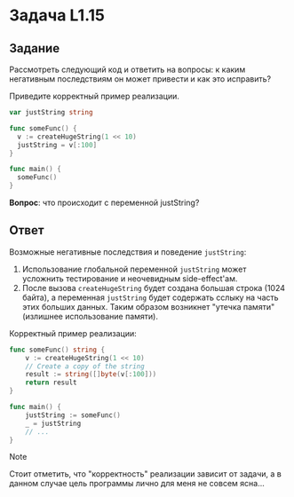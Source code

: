 # Задача L1.15
## Задание
Рассмотреть следующий код и ответить на вопросы: к каким негативным последствиям он может привести и как это исправить?

Приведите корректный пример реализации.
```go
var justString string

func someFunc() {
  v := createHugeString(1 << 10)
  justString = v[:100]
}

func main() {
  someFunc()
}
```

**Вопрос**: что происходит с переменной justString?

## Ответ
Возможные негативные последствия и поведение `justString`:
1. Использование глобальной переменной `justString` может усложнить тестирование и неочевидным side-effect'ам.
2. После вызова `createHugeString` будет создана большая строка (1024 байта), а переменная `justString` будет содержать сслыку на часть этих больших данных. Таким образом возникнет "утечка памяти" (излишнее использование памяти).

Корректный пример реализации:
```go
func someFunc() string {
    v := createHugeString(1 << 10)
    // Create a copy of the string
    result := string([]byte(v[:100]))
    return result
}

func main() {
    justString := someFunc()
    _ = justString
    // ...
}
```
> [!NOTE]
> Стоит отметить, что "корректность" реализации зависит от задачи, а в данном случае цель программы лично для меня не совсем ясна...